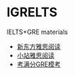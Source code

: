 # IGRELTS
IELTS+GRE materials

* [新东方雅思阅读](https://ieltscat.xdf.cn/practice/read/order)
* [小站雅思阅读](https://top.zhan.com/ielts/)
* [考满分GRE模考](https://gre.kmf.com/exam)
